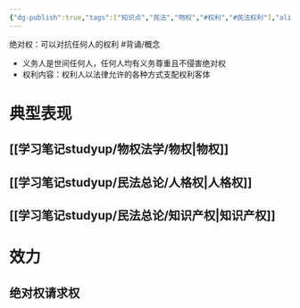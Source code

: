 ```yaml
---
{"dg-publish":true,"tags":["知识点","民法","物权","#权利","#民法权利"],"aliases":["对世权"],"permalink":"/学习笔记studyup/物权法学/绝对权/","dgPassFrontmatter":true,"created":"2024-07-05T11:27:48.621+08:00","updated":"2024-11-01T14:31:56.738+08:00"}
---
```


绝对权：可以对抗任何人的权利 #背诵/概念 
- 义务人是世间任何人，任何人均有义务尊重且不侵害绝对权
- 权利内容：权利人以法律允许的各种方式支配权利客体
# 典型表现
## [[学习笔记studyup/物权法学/物权\|物权]]
## [[学习笔记studyup/民法总论/人格权\|人格权]]
## [[学习笔记studyup/民法总论/知识产权\|知识产权]]
# 效力
## 绝对权请求权
